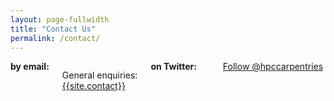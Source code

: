```yaml
---
layout: page-fullwidth
title: "Contact Us"
permalink: /contact/
---
```

    
<div class="row">

<div class="medium-5 columns"><strong>by email:</strong>

General enquiries: <br>
<a href="mailto:{{site.contact}}">{{site.contact}}</a><br>

<div class="medium-3 columns"> <strong>on Twitter:</strong>
<br><br>
<a href="https://twitter.com/hpccarpentry?ref_src=twsrc%5Etfw" class="twitter-follow-button" data-show-count="false">Follow @hpccarpentries</a><script async src="https://platform.twitter.com/widgets.js" charset="utf-8"></script>


   </div>





